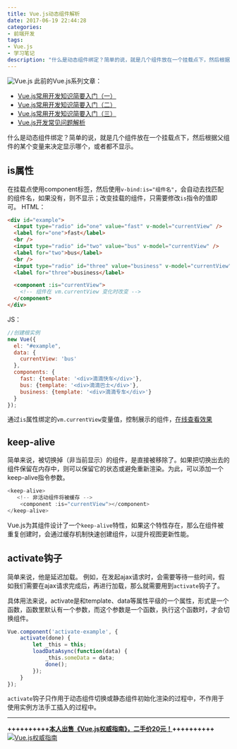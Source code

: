 ```yaml
---
title: Vue.js动态组件解析
date: 2017-06-19 22:44:28
categories:
- 前端开发
tags:
- Vue.js
- 学习笔记
description: "什么是动态组件绑定？简单的说，就是几个组件放在一个挂载点下，然后根据父组件的某个变量来决定显示哪个，或者都不显示。"
---
```


![Vue.js](//ww1.sinaimg.cn/large/006tNc79ly1g5d8f879yxj30p00b0q2x.jpg)
此前的Vue.js系列文章：

 - [Vue.js常用开发知识简要入门（一）](http://dunizb.com/2016/12/18/Vue.js常用开发知识简要入门（一）)
 - [Vue.js常用开发知识简要入门（二）](//www.jianshu.com/p/ce9fc4c8a7ce)
 - [Vue.js常用开发知识简要入门（三）](http://dunizb.com/2017/02/13/Vue.js常用开发知识简要入门（三）)
 - [Vue.js开发常见问题解析](http://dunizb.com/2017/06/19/Vue.js开发常见问题解析/)

什么是动态组件绑定？简单的说，就是几个组件放在一个挂载点下，然后根据父组件的某个变量来决定显示哪个，或者都不显示。

## is属性

在挂载点使用component标签，然后使用`v-bind:is="组件名"`，会自动去找匹配的组件名，如果没有，则不显示；改变挂载的组件，只需要修改`is`指令的值即可。
HTML：
```html
<div id="example">
  <input type="radio" id="one" value="fast" v-model="currentView" />
  <label for="one">fast</label>
  <br />
  <input type="radio" id="two" value="bus" v-model="currentView" />
  <label for="two">bus</label>
  <br />
  <input type="radio" id="three" value="business" v-model="currentView" />
  <label for="three">business</label>

  <component :is="currentView">
    <!-- 组件在 vm.currentView 变化时改变 -->
  </component>
</div>
```
JS：
```js
//创建根实例
new Vue({
  el: "#example",
  data: {
    currentView: 'bus'
  },
  components: {
    fast: {template: '<div>滴滴快车</div>'},
    bus: {template: '<div>滴滴巴士</div>'},
    business: {template: '<div>滴滴专车</div>'}
  }
});
```
通过`is`属性绑定的`vm.currentView`变量值，控制展示的组件，[在线查看效果](http://jsrun.net/aVYKp)

## keep-alive

简单来说，被切换掉（非当前显示）的组件，是直接被移除了。如果把切换出去的组件保留在内存中，则可以保留它的状态或避免重新渲染。为此，可以添加一个keep-alive指令参数。
```js
<keep-alive>
   <!-- 非活动组件将被缓存 -->
    <component :is="currentView"></component>
</keep-alive>
```
Vue.js为其组件设计了一个`keep-alive`特性，如果这个特性存在，那么在组件被重复创建时，会通过缓存机制快速创建组件，以提升视图更新性能。

## activate钩子

简单来说，他是延迟加载。 例如，在发起ajax请求时，会需要等待一些时间，假如我们需要在ajax请求完成后，再进行加载，那么就需要用到`activate`钩子了。

具体用法来说，activate是和template、data等属性平级的一个属性，形式是一个函数，函数里默认有一个参数，而这个参数是一个函数，执行这个函数时，才会切换组件。
```js
Vue.component('activate-example', {
    activate(done) {
        let _this = this;
        loadDataAsync(function(data) {
            _this.someData = data;
            done();
        });
    }
});
```
`activate`钩子只作用于动态组件切换或静态组件初始化渲染的过程中，不作用于使用实例方法手工插入的过程中。

**********
**++++++++++[本人出售《Vue.js权威指南》，二手价20元！](http://dunizb.com/obook/)++++++++++**
[![Vue.js权威指南](//ww2.sinaimg.cn/large/006tNc79ly1g5d8f98fhbj30g20jkdjd.jpg)](http://dunizb.com/obook/)